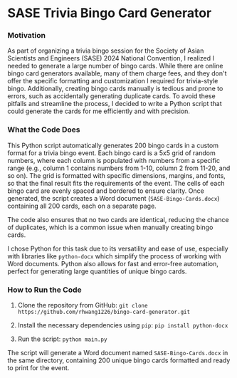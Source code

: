 # SASE Trivia Bingo Card Generator

### Motivation

As part of organizing a trivia bingo session for the Society of Asian Scientists and Engineers (SASE) 2024 National Convention, I realized I needed to generate a large number of bingo cards. While there are online bingo card generators available, many of them charge fees, and they don't offer the specific formatting and customization I required for trivia-style bingo. Additionally, creating bingo cards manually is tedious and prone to errors, such as accidentally generating duplicate cards. To avoid these pitfalls and streamline the process, I decided to write a Python script that could generate the cards for me efficiently and with precision.

### What the Code Does

This Python script automatically generates 200 bingo cards in a custom format for a trivia bingo event. Each bingo card is a 5x5 grid of random numbers, where each column is populated with numbers from a specific range (e.g., column 1 contains numbers from 1-10, column 2 from 11-20, and so on). The grid is formatted with specific dimensions, margins, and fonts, so that the final result fits the requirements of the event. The cells of each bingo card are evenly spaced and bordered to ensure clarity. Once generated, the script creates a Word document (`SASE-Bingo-Cards.docx`) containing all 200 cards, each on a separate page. 

The code also ensures that no two cards are identical, reducing the chance of duplicates, which is a common issue when manually creating bingo cards.

I chose Python for this task due to its versatility and ease of use, especially with libraries like `python-docx` which simplify the process of working with Word documents. Python also allows for fast and error-free automation, perfect for generating large quantities of unique bingo cards.

### How to Run the Code

1. Clone the repository from GitHub:
`git clone https://github.com/rhwang1226/bingo-card-generator.git`


2. Install the necessary dependencies using `pip`:
`pip install python-docx`

3. Run the script:
`python main.py`

The script will generate a Word document named `SASE-Bingo-Cards.docx` in the same directory, containing 200 unique bingo cards formatted and ready to print for the event.
